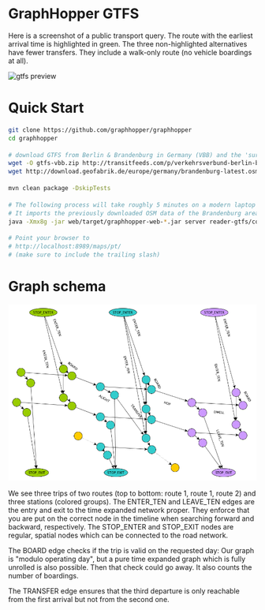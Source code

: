 # GraphHopper GTFS

Here is a screenshot of a public transport query. The route with the earliest arrival time is highlighted in green. The three
non-highlighted alternatives have fewer transfers. They include a walk-only route (no vehicle boardings at all).

![gtfs preview](https://www.graphhopper.com/wp-content/uploads/2017/01/gtfs-preview.png)

# Quick Start

```bash
git clone https://github.com/graphhopper/graphhopper
cd graphhopper

# download GTFS from Berlin & Brandenburg in Germany (VBB) and the 'surrounding' OpenStreetMap data for the walk network
wget -O gtfs-vbb.zip http://transitfeeds.com/p/verkehrsverbund-berlin-brandenburg/213/latest/download
wget http://download.geofabrik.de/europe/germany/brandenburg-latest.osm.pbf

mvn clean package -DskipTests

# The following process will take roughly 5 minutes on a modern laptop when it is executed for the first time.
# It imports the previously downloaded OSM data of the Brandenburg area as well as the GTFS.
java -Xmx8g -jar web/target/graphhopper-web-*.jar server reader-gtfs/config-example-pt.yml

# Point your browser to
# http://localhost:8989/maps/pt/
# (make sure to include the trailing slash)
```

# Graph schema

![Graph schema](pt-model.png)

We see three trips of two routes (top to bottom: route 1, route 1, route 2) and three stations (colored groups).
The ENTER_TEN and LEAVE_TEN edges are the entry and exit to the time expanded network proper. They enforce that
you are put on the correct node in the timeline when searching forward and backward, respectively. The STOP_ENTER
and STOP_EXIT nodes are regular, spatial nodes which can be connected to the road network.

The BOARD edge checks if the trip is valid on the requested day: Our graph is "modulo operating day", but
a pure time expanded graph which is fully unrolled is also possible. Then that check could go away. It also
counts the number of boardings.

The TRANSFER edge ensures that the third departure is only reachable from the first arrival but not from the second one.
